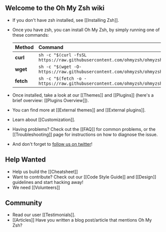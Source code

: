 ## Welcome to the Oh My Zsh wiki	

- If you don't have zsh installed, see [[Installing Zsh]].	
- Once you have zsh, you can install Oh My Zsh, by simply running one of these commands:

  | Method    | Command                                                                                           |
  |:----------|:--------------------------------------------------------------------------------------------------|
  | **curl**  | `sh -c "$(curl -fsSL https://raw.githubusercontent.com/ohmyzsh/ohmyzsh/master/tools/install.sh)"` |
  | **wget**  | `sh -c "$(wget -O- https://raw.githubusercontent.com/ohmyzsh/ohmyzsh/master/tools/install.sh)"`   |
  | **fetch** | `sh -c "$(fetch -o - https://raw.githubusercontent.com/ohmyzsh/ohmyzsh/master/tools/install.sh)"` |

- Once installed, take a look at our [[Themes]] and [[Plugins]] (here's a brief overview: [[Plugins Overview]]).	
- You can find more at [[External themes]] and [[External plugins]].	
- Learn about [[Customization]].	
- Having problems? Check out the [[FAQ]] for common problems, or the [[Troubleshooting]] page for instructions on how to diagnose the issue.	
- And don't forget to [follow us on twitter](http://twitter.com/ohmyzsh)!	

 ## Help Wanted	

 - Help us build the [[Cheatsheet]]	
- Want to contribute? Check out our [[Code Style Guide]] and [[Design]] guidelines and start hacking away!	
- We need [[Volunteers]]	

 ## Community	

 - Read our user [[Testimonials]].	
- [[Articles]] Have you written a blog post/article that mentions Oh My Zsh?